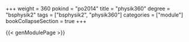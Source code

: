 +++
weight = 360
pokind = "po2014"
title = "physik360"
degree = "bsphysik2"
tags = ["bsphysik2", "physik360"]
categories = ["module"]
bookCollapseSection = true
+++

{{< genModulePage >}}
